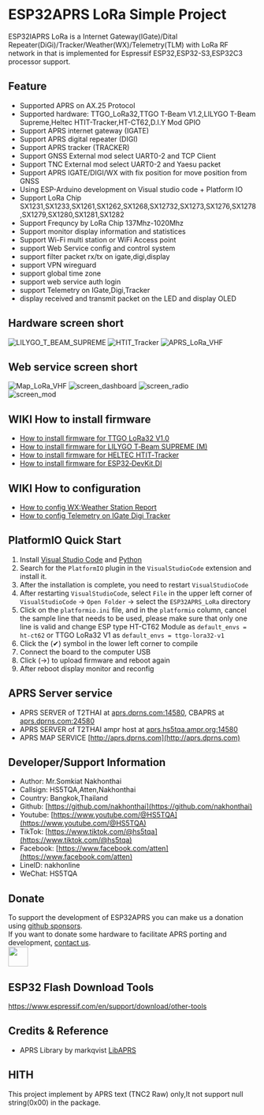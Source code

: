 # ESP32APRS LoRa Simple Project

ESP32IAPRS LoRa is a Internet Gateway(IGate)/Dital Repeater(DiGi)/Tracker/Weather(WX)/Telemetry(TLM) with LoRa RF network in that is implemented for Espressif ESP32,ESP32-S3,ESP32C3 processor support.
 

## Feature
* Supported APRS on AX.25 Protocol
* Supported hardware: TTGO_LoRa32,TTGO T-Beam V1.2,LILYGO T-Beam Supreme,Heltec HTIT-Tracker,HT-CT62,D.I.Y Mod GPIO
* Support APRS internet gateway (IGATE)
* Support APRS digital repeater (DIGI)
* Support APRS tracker (TRACKER)
* Support GNSS External mod select UART0-2 and TCP Client
* Support TNC External mod select UART0-2 and Yaesu packet
* Support APRS IGATE/DIGI/WX with fix position for move position from GNSS
* Using ESP-Arduino development on Visual studio code + Platform IO
* Support LoRa Chip SX1231,SX1233,SX1261,SX1262,SX1268,SX12732,SX1273,SX1276,SX1278,SX1279,SX1280,SX1281,SX1282
* Support Frequncy by LoRa Chip 137Mhz-1020Mhz
* Support monitor display information and statistices
* Support Wi-Fi multi station or WiFi Access point
* support Web Service config and control system
* support filter packet rx/tx on igate,digi,display
* support VPN wireguard
* support global time zone
* support web service auth login
* support Telemetry on IGate,Digi,Tracker
* display received and transmit packet on the LED and display OLED

## Hardware screen short
![LILYGO_T_BEAM_SUPREME](doc/LILYGO_T_BEAM_SUPREME.jpg) ![HTIT_Tracker](doc/APRS_LoRa_Heltec_HTIT_Tracker_Quaterwave.jpg) ![APRS_LoRa_VHF](doc/APRS_LoRa_VHF_DIY.jpg)

## Web service screen short
![Map_LoRa_VHF](doc/TEST_APRS_LoRa_VHF.jpg)
![screen_dashboard](image/ESP32APRS_Screen_Dashboard.png) ![screen_radio](image/ESP32APRS_Screen_Radio.png) \
![screen_mod](image/ESP32APRS_Screen_Mod.png)

## WIKI How to install firmware
* [How to install firmware for TTGO LoRa32 V1.0](https://github.com/nakhonthai/ESP32APRS_LoRa/wiki/How-to-install-firmware-for-TTGO-LoRa32-V1.0)
* [How to install firmware for LILYGO T‐Beam SUPREME (M)](https://github.com/nakhonthai/ESP32APRS_LoRa/wiki/How-to-install-firmware-for-LILYGO-T%E2%80%90Beam-SUPREME-(M))
* [How to install firmware for HELTEC HTIT‐Tracker](https://github.com/nakhonthai/ESP32APRS_LoRa/wiki/How-to-install-firmware-for-HELTEC-HTIT%E2%80%90Tracker)
* [How to install firmware for ESP32‐DevKit,DI](https://github.com/nakhonthai/ESP32APRS_LoRa/wiki/How-to-install-firmware-for-ESP32%E2%80%90DevKit,DIY)

## WIKI How to configuration
* [How to config WX:Weather Station Report](https://github.com/nakhonthai/ESP32APRS_LoRa/wiki/How-to-config-WX:Weather-Station-Report)
* [How to config Telemetry on IGate Digi Tracker](https://github.com/nakhonthai/ESP32APRS_LoRa/wiki/How-to-config-Telemetry-on-IGate-Digi-Tracker)


## PlatformIO Quick Start

1. Install [Visual Studio Code](https://code.visualstudio.com/) and [Python](https://www.python.org/)
2. Search for the `PlatformIO` plugin in the `VisualStudioCode` extension and install it.
3. After the installation is complete, you need to restart `VisualStudioCode`
4. After restarting `VisualStudioCode`, select `File` in the upper left corner of `VisualStudioCode` -> `Open Folder` -> select the `ESP32APRS_LoRa` directory
5. Click on the `platformio.ini` file, and in the `platformio` column, cancel the sample line that needs to be used, please make sure that only one line is valid and change ESP type HT-CT62 Module as `default_envs = ht-ct62` or TTGO LoRa32 V1 as `default_envs = ttgo-lora32-v1`
6. Click the (✔) symbol in the lower left corner to compile
7. Connect the board to the computer USB
8. Click (→) to upload firmware and reboot again
9. After reboot display monitor and reconfig

## APRS Server service

- APRS SERVER of T2THAI at [aprs.dprns.com:14580](http://aprs.dprns.com:14501), CBAPRS at [aprs.dprns.com:24580](http://aprs.dprns.com:24501)
- APRS SERVER of T2THAI ampr host at [aprs.hs5tqa.ampr.org:14580](http://aprs.hs5tqa.ampr.org:14501)
- APRS MAP SERVICE [http://aprs.dprns.com](http://aprs.dprns.com)

## Developer/Support Information

- Author:	Mr.Somkiat Nakhonthai
- Callsign:	HS5TQA,Atten,Nakhonthai
- Country:	Bangkok,Thailand
- Github:	[https://github.com/nakhonthai](https://github.com/nakhonthai)
- Youtube:	[https://www.youtube.com/@HS5TQA](https://www.youtube.com/@HS5TQA)
- TikTok:   [https://www.tiktok.com/@hs5tqa](https://www.tiktok.com/@hs5tqa)
- Facebook:	[https://www.facebook.com/atten](https://www.facebook.com/atten)
- LineID: nakhonline
- WeChat: HS5TQA

## Donate

To support the development of ESP32APRS you can make us a donation using [github sponsors](https://github.com/sponsors/nakhonthai). \
If you want to donate some hardware to facilitate APRS porting and development, [contact us](https://www.facebook.com/atten). \
<a href="https://www.paypal.me/0hs5tqa0"><img src="https://github.com/nakhonthai/ESP32IGate/raw/master/blue.svg" height="40"></a> 

## ESP32 Flash Download Tools
https://www.espressif.com/en/support/download/other-tools

## Credits & Reference

- APRS Library by markqvist [LibAPRS](https://github.com/markqvist/LibAPRS)

## HITH
This project implement by APRS text (TNC2 Raw) only,It not support null string(0x00) in the package.
